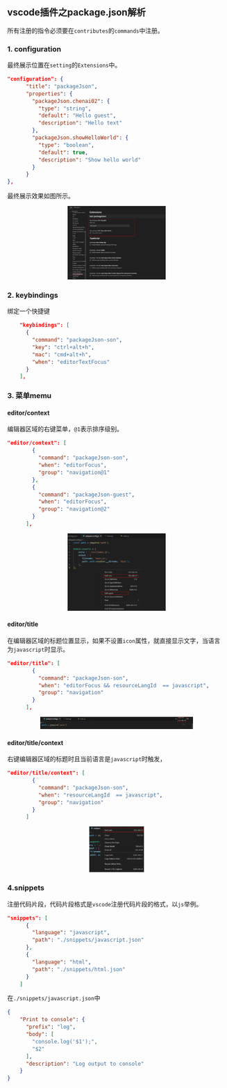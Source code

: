 ## vscode插件之package.json解析

所有注册的指令必须要在`contributes`的`commands`中注册。

### 1. configuration

最终展示位置在`setting`的`Extensions`中。

```json
"configuration": {
      "title": "packageJson",
      "properties": {
        "packageJson.chenai02": {
          "type": "string",
          "default": "Hello guest",
          "description": "Hello text"
        },
        "packageJson.showHelloWorld": {
          "type": "boolean",
          "default": true,
          "description": "Show hello world"
        }
      }
},
```

最终展示效果如图所示。

<div style="text-align:center;">
    <img src="images/image-20240512211000566.png" alt="图片描述" width="45%" height="auto">
</div>

### 2. keybindings

绑定一个快捷键

```json
    "keybindings": [
      {
        "command": "packageJson-son",
        "key": "ctrl+alt+h",
        "mac": "cmd+alt+h",
        "when": "editorTextFocus"
      }
    ],
```

### 3. 菜单memu

#### editor/context

编辑器区域的右键菜单，`@1`表示排序级别。

```json
"editor/context": [
        {
          "command": "packageJson-son",
          "when": "editorFocus",
          "group": "navigation@1"
        },
        {
          "command": "packageJson-guest",
          "when": "editorFocus",
          "group": "navigation@2"
        }
      ],
```

<div style="text-align:center;">
    <img src="images/image-20240512211437256.png" alt="图片描述" width="45%" height="auto">
</div>

#### editor/title

在编辑器区域的标题位置显示，如果不设置`icon`属性，就直接显示文字，当语言为`javascript`时显示。

```json
"editor/title": [
        {
          "command": "packageJson-son",
          "when": "editorFocus && resourceLangId  == javascript",
          "group": "navigation"
        }
      ],
```

<div style="text-align:center;">
    <img src="images/image-20240512211517468.png" alt="图片描述" width="70%" height="auto">
</div>

#### editor/title/context

右键编辑器区域的标题时且当前语言是`javascript`时触发，

```json
"editor/title/context": [
        {
          "command": "packageJson-son",
          "when": "resourceLangId  == javascript",
          "group": "navigation"
        }
      ]
```

<div style="text-align:center;">
    <img src="images/image-20240512212005016.png" alt="图片描述" width="25%" height="auto">
</div>

### 4.snippets

注册代码片段，代码片段格式是`vscode`注册代码片段的格式，以`js`举例。

```json
"snippets": [
      {
        "language": "javascript",
        "path": "./snippets/javascript.json"
      },
      {
        "language": "html",
        "path": "./snippets/html.json"
      }
    ]
```

在`./snippets/javascript.json`中

```json
{
    "Print to console": {
      "prefix": "log",
      "body": [
        "console.log('$1');",
        "$2"
      ],
      "description": "Log output to console"
    }
}
```

